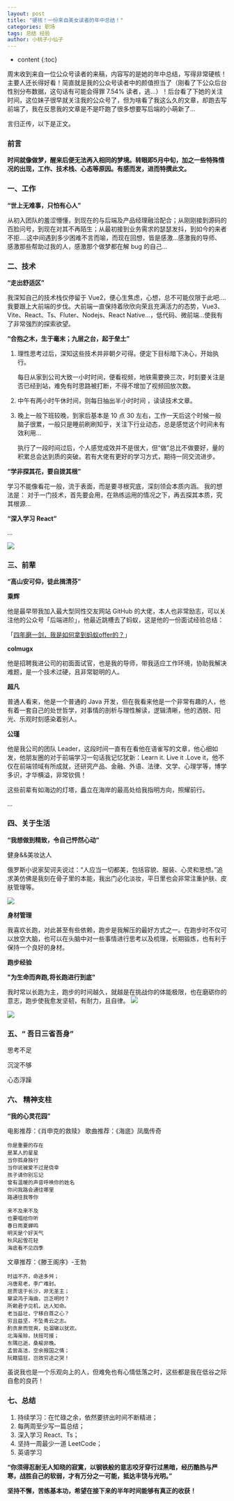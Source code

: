 ```yaml
---
layout: post
title: "硬核！一份来自美女读者的年中总结！"
categories: 职场
tags: 总结 经验
author: 小桃子小仙子
---
```


* content
{:toc}


周末收到来自一位公众号读者的来稿，内容写的是她的年中总结，写得非常硬核！主要人还长得好看！简直就是我的公众号读者中的颜值担当了（刚看了下公众后台性别分布数据，这句话有可能会得罪 7.54% 读者，逃...）！后台看了下她的关注时间，这位妹子很早就关注我的公众号了，但为啥看了我这么久的文章，却跑去写前端了，我在反思我的文章是不是吓跑了很多想要写后端的小萌新了...

言归正传，以下是正文。











### 前言

**时间就像做梦，醒来后便无法再入相同的梦境。转眼即5月中旬，加之一些特殊情况的出现，工作、技术栈、心态等原因。有感而发，进而特撰此文。**

### 一、工作

**“世上无难事，只怕有心人”**

从初入团队的羞涩懵懂，到现在的与后端及产品经理融洽配合；从刚刚接到源码的百脸问号，到现在对其不再陌生；从最初接到业务需求的瑟瑟发抖，到如今的来者不拒....这中间遇到多少困难不言而喻，而现在回想，皆是感激...感激我的导师、感激那些帮助过我的人，感激那个做梦都在解 bug 的自己...

### 二、技术

**“走出舒适区”**

我深知自己的技术栈仅停留于 Vue2，便心生焦虑，心想，总不可能仅限于此吧....我要跟上大前端的步伐。大前端一直保持着欣欣向荣且充满活力的态势，Vue3、Vite、React、Ts、Fluter、Nodejs、React Native...，低代码、微前端...使我有了非常强烈的探索欲望。

**“合抱之木，生于毫末；九层之台，起于垒土”**

1. 理性思考过后，深知这些技术并非朝夕可得。便定下目标暗下决心，开始执行。

   每日从家到公司大致一小时时间，便看视频，地铁需要换三次，时刻要关注是否已经到站，难免有时思路被打断，不得不增加了视频回放次数。

2. 中午有两小时午休时间，则每日抽出半小时时间 ，读读技术文章。

3. 晚上一般下班较晚，到家后基本是 10 点 30 左右，工作一天后这个时候一般脑子很累，一般只是睡前刷刷知乎，关注下行业动态，总是感觉这个时间未有效利用...

   执行了一段时间过后，个人感觉成效并不是很大，但“做”总比不做要好，量的积累总会达到质的突破。若有大佬有更好的学习方式，期待一同交流进步。

**“学非探其花，要自拨其根”**

学习不能像看花一般，流于表面，而是要寻根究底，深刻领会本质内涵。
我的想法是：
对于一门技术，首先要会用，在熟练运用的情况之下，再去探其本质，究其根源...

**“深入学习 React”**

...

![](https://gitee.com/objcoding/md-picture/raw/master/img/20210516223839.png)

### 三、前辈

**“高山安可仰，徒此揖清芬”**

**乘辉**

他是最早带我加入最大型同性交友网站 GitHub 的大佬，本人也非常励志，可以关注他的公众号「后端进阶」，他最近跳槽去了蚂蚁，这是他的一份面试经验总结：

「[四年磨一剑，我是如何拿到蚂蚁offer的？](https://mp.weixin.qq.com/s/_GnRuYP_ounDCs1JQ-0pHw)」

**colmugx**

他是招聘我进公司的初面面试官，也是我的导师，带我适应工作环境，协助我解决难题，是一个技术过硬，且非常聪明的人。

**超凡**

普通人看来，他是一个普通的 Java 开发，但在我看来他是一个非常有趣的人，他有着一套自己的处世哲学，对事情的剖析与理性解读，逻辑清晰，他的洒脱、阳光、乐观时刻感染着别人。

**公瑾**

他是我公司的团队 Leader，这段时间一直有在看他在语雀写的文章，他心细如发，他朋友圈的对于前端学习一句话我记忆犹新：Learn it. Live it .Love it，他不仅在前端领域有所成就，还研究产品、金融、外语、法律、文学、心理学等，博学多识，才华横溢，非常钦佩！

这些前辈有如海边的灯塔，矗立在海岸的最高处给我指明方向，照耀前行。

...

### 四、关于生活

**“我想做到精致，令自己怦然心动”**

健身&&美妆达人

俄罗斯小说家契诃夫说过：“人应当一切都美，包括容貌、服装、心灵和思想。”追求美仿佛是我刻在骨子里的本能，我出门必化淡妆，平日里也会非常注重护肤、皮肤管理等。

![](https://gitee.com/objcoding/md-picture/raw/master/img/%E4%B8%91%E7%85%A7%E5%A5%89%E4%B8%8A.jpg)

**身材管理**

我喜欢长跑，对此甚至有些依赖，跑步是我解压的最好方式之一。在跑步时不仅可以放空大脑，也可以在头脑中对一些事情进行思考以及梳理，长期锻炼，也有利于保持一个良好的身材。

**跑步经验**

**"为生命而奔跑,将长跑进行到底"**

我时常以长跑为主，跑步的时间越久，就越是在挑战你的体能极限，也在磨砺你的意志，跑步使我愈发坚韧，有耐力，且自律。
![](https://gitee.com/objcoding/md-picture/raw/master/img/12%E5%85%AC%E9%87%8C.png)



![](https://gitee.com/objcoding/md-picture/raw/master/img/%E9%A2%9D....png)

### 五、“ 吾日三省吾身”

思考不足

沉淀不够

心态浮躁

### 六、 精神支柱

**“我的心灵花园”**

电影推荐：《肖申克的救赎》
歌曲推荐：《海底》凤凰传奇

```
你是重要的存在
是某人的星星
当你孤身独行
当你说被爱不过是侥幸
孩子请你别忘记
曾有温暖的声音呼唤你的姓名
你问我路会通往哪里
路通往我等你

来不及来不及
也要唱给你听
春日雨夏蝉鸣
明天是个好天气
秋风起雪花轻
海底看不见四季
```

文章推荐：《滕王阁序》-王勃
```
时运不齐，命途多舛；
冯唐易老，李广难封。
屈贾谊于长沙，非无圣主；
窜梁鸿于海曲，岂乏明时？
所赖君子见机，达人知命。
老当益壮，宁移白首之心？
穷且益坚，不坠青云之志。
酌贪泉而觉爽，处涸辙以犹欢。
北海虽赊，扶摇可接；
东隅已逝，桑榆非晚。
孟尝高洁，空余报国之情；
阮籍猖狂，岂效穷途之哭！
```


虽说我也是一个乐观向上的人，但难免也有心情低落之时，这些都是我在低谷之际自愈的良药！

### 七、总结

1. 持续学习：在忙碌之余，依然要挤出时间不断精进；
2. 每两周至少写一篇总结；
3. 深入学习 React、Ts；
4. 坚持一周最少一道 LeetCode；
5. 英语学习

**“你须得忍耐无人知晓的寂寞，以钢铁般的意志咬牙穿行过黑暗，经历酷热与严寒，战胜自己的软弱，才有万分之一可能，抵达丰饶与光明。”**

**坚持不懈，苦练基本功，希望在接下来的半年时间能够有真正的收获！**
